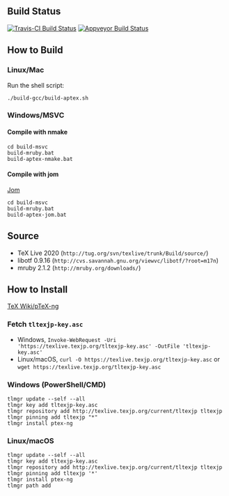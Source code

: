 
## Build Status

[![Travis-CI Build Status](https://travis-ci.org/clerkma/ptex-ng.svg?branch=master)](https://travis-ci.org/clerkma/ptex-ng)
[![Appveyor Build Status](https://ci.appveyor.com/api/projects/status/github/clerkma/ptex-ng?branch=master&svg=true)](https://ci.appveyor.com/project/clerkma/ptex-ng)

## How to Build
### Linux/Mac

Run the shell script:

    ./build-gcc/build-aptex.sh

### Windows/MSVC

#### Compile with nmake

    cd build-msvc
    build-mruby.bat
    build-aptex-nmake.bat

#### Compile with jom

[Jom](https://wiki.qt.io/Jom)

    cd build-msvc
    build-mruby.bat
    build-aptex-jom.bat

## Source

* TeX Live 2020 (`http://tug.org/svn/texlive/trunk/Build/source/`)
* libotf 0.9.16 (`http://cvs.savannah.gnu.org/viewvc/libotf/?root=m17n`)
* mruby 2.1.2 (`http://mruby.org/downloads/`)

## How to Install

[TeX Wiki/pTeX-ng](https://texwiki.texjp.org/?pTeX-ng)

### Fetch `tltexjp-key.asc`

* Windows, `Invoke-WebRequest -Uri 'https://texlive.texjp.org/tltexjp-key.asc' -OutFile 'tltexjp-key.asc'`
* Linux/macOS, `curl -O https://texlive.texjp.org/tltexjp-key.asc` or `wget https://texlive.texjp.org/tltexjp-key.asc`

### Windows (PowerShell/CMD)

    tlmgr update --self --all
    tlmgr key add tltexjp-key.asc
    tlmgr repository add http://texlive.texjp.org/current/tltexjp tltexjp
    tlmgr pinning add tltexjp "*"
    tlmgr install ptex-ng

### Linux/macOS

    tlmgr update --self --all
    tlmgr key add tltexjp-key.asc
    tlmgr repository add http://texlive.texjp.org/current/tltexjp tltexjp
    tlmgr pinning add tltexjp '*'
    tlmgr install ptex-ng
    tlmgr path add

